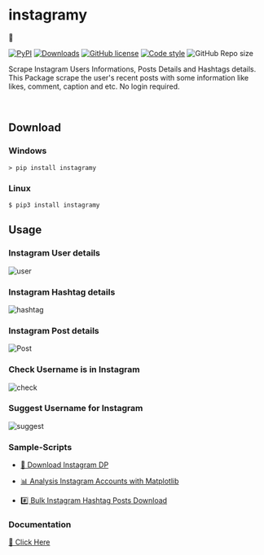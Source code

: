 # instagramy

🌱

[![PyPI](https://img.shields.io/pypi/v/instagramy.svg)](https://pypi.org/project/instagramy/) [![Downloads](https://pepy.tech/badge/instagramy)](https://pepy.tech/project/instagramy)
[![GitHub license](https://img.shields.io/github/license/yogeshwaran01/instagramy?style=plastic)](https://github.com/yogeshwaran01/instagramy/blob/master/LICENSE.txt)
[![Code style](https://img.shields.io/badge/codestyle-Black-blue)](https://github.com/psf/black)
![GitHub Repo size](https://img.shields.io/github/repo-size/yogeshwaran01/instagramy)

Scrape Instagram Users Informations, Posts Details and Hashtags details. This Package scrape the user's recent posts with some information like likes, comment, caption and etc. No login required.

</br>

## Download

### Windows

`> pip install instagramy`

### Linux

`$ pip3 install instagramy`

## Usage

### Instagram User details

![user](samples/user.png)

### Instagram Hashtag details

![hashtag](samples/hashtag.png)

### Instagram Post details

![Post](samples/post.png)

### Check Username is in Instagram

![check](samples/check.png)

### Suggest Username for Instagram

![suggest](samples/suggest.png)

### Sample-Scripts

- [👦 Download Instagram DP](https://github.com/yogeshwaran01/Python-Scripts/blob/master/Scripts/instadp.py)

- [📊 Analysis Instagram Accounts with Matplotlib](https://github.com/yogeshwaran01/Python-Scripts/blob/master/Scripts/instalysis.py)

- [#️⃣ Bulk Instagram Hashtag Posts Download](https://github.com/yogeshwaran01/Python-Scripts/blob/master/Scripts/instagram_hastags_post.py)

### Documentation

[📖 Click Here](https://yogeshwaran01.herokuapp.com/post?id=2)

